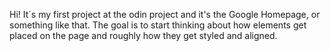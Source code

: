 Hi!
It´s my first project at the odin project and it's the Google Homepage, or something like that.
The goal is to start thinking about how elements get placed on the page and roughly how they get styled and aligned.